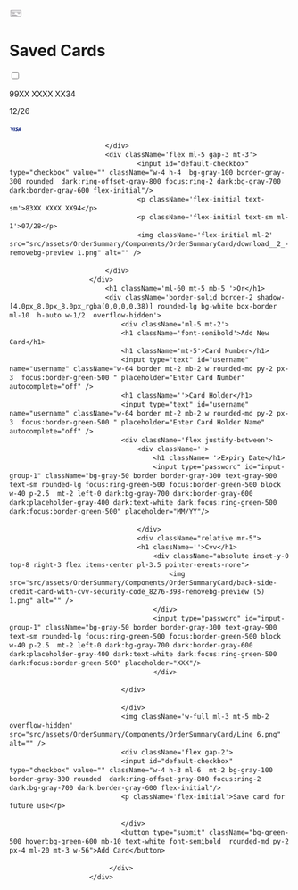<div>
                        <div className='border-solid border-2 shadow-[rgba(50,50,93,0.25)_0px_6px_12px_-2px,_rgba(0,0,0,0.3)_0px_3px_7px_-3px] rounded-lg bg-white box-border  mt-10 ml-10  h-36 w-1/2'>
                            <div className='flex  mt-4 ml-4 gap-3'>
                                <div className='flex-none mt-4'>
                                    <img src="src/assets/OrderSummary/Components/OrderSummaryCard/image 5.png" alt="" />
                                </div>
                                <div className='flex-initial  mt-3'>
                                    <h1>Saved Cards</h1>
                                 </div>
                            </div>
                            <div className='flex ml-5 gap-3 mt-3 '>
                                    <input id="default-checkbox" type="checkbox" value="" className="w-4 h-4  bg-gray-100 border-gray-300 rounded  dark:ring-offset-gray-800 focus:ring-2 dark:bg-gray-700 dark:border-gray-600 flex-initial"/>
                                    <p className='flex-initial text-sm'>99XX XXXX XX34</p>
                                    <p className='flex-initial text-sm ml-1'>12/26</p>
                                    <img className='flex flex-initial h-2 ml-2 mt-2' src="src/assets/OrderSummary/Components/OrderSummaryCard/visa-logo.png" alt="" />


                            </div>
                            <div className='flex ml-5 gap-3 mt-3'>
                                    <input id="default-checkbox" type="checkbox" value="" className="w-4 h-4  bg-gray-100 border-gray-300 rounded  dark:ring-offset-gray-800 focus:ring-2 dark:bg-gray-700 dark:border-gray-600 flex-initial"/>
                                    <p className='flex-initial text-sm'>83XX XXXX XX94</p>
                                    <p className='flex-initial text-sm ml-1'>07/28</p>
                                    <img className='flex-initial ml-2' src="src/assets/OrderSummary/Components/OrderSummaryCard/download__2_-removebg-preview 1.png" alt="" />

                            </div>
                        </div>
                            <h1 className='ml-60 mt-5 mb-5 '>Or</h1>
                            <div className='border-solid border-2 shadow-[4.0px_8.0px_8.0px_rgba(0,0,0,0.38)] rounded-lg bg-white box-border   ml-10  h-auto w-1/2  overflow-hidden'>
                                <div className='ml-5 mt-2'>
                                <h1 className='font-semibold'>Add New Card</h1>
                                <h1 className='mt-5'>Card Number</h1>
                                <input type="text" id="username" name="username" className="w-64 border mt-2 mb-2 w rounded-md py-2 px-3  focus:border-green-500 " placeholder="Enter Card Number" autocomplete="off" />
                                <h1 className=''>Card Holder</h1>
                                <input type="text" id="username" name="username" className="w-64 border mt-2 mb-2 w rounded-md py-2 px-3  focus:border-green-500 " placeholder="Enter Card Holder Name" autocomplete="off" />
                                <div className='flex justify-between'>
                                    <div className=''>
                                        <h1 className=''>Expiry Date</h1>
                                        <input type="password" id="input-group-1" className="bg-gray-50 border border-gray-300 text-gray-900 text-sm rounded-lg focus:ring-green-500 focus:border-green-500 block w-40 p-2.5  mt-2 left-0 dark:bg-gray-700 dark:border-gray-600 dark:placeholder-gray-400 dark:text-white dark:focus:ring-green-500 dark:focus:border-green-500" placeholder="MM/YY"/>

                                    </div>
                                    <div className="relative mr-5">
                                    <h1 className=''>Cvv</h1>
                                        <div className="absolute inset-y-0 top-8 right-3 flex items-center pl-3.5 pointer-events-none">
                                            <img src="src/assets/OrderSummary/Components/OrderSummaryCard/back-side-credit-card-with-cvv-security-code_8276-398-removebg-preview (5) 1.png" alt="" />
                                        </div>
                                        <input type="password" id="input-group-1" className="bg-gray-50 border border-gray-300 text-gray-900 text-sm rounded-lg focus:ring-green-500 focus:border-green-500 block w-40 p-2.5  mt-2 left-0 dark:bg-gray-700 dark:border-gray-600 dark:placeholder-gray-400 dark:text-white dark:focus:ring-green-500 dark:focus:border-green-500" placeholder="XXX"/>
                                        </div>

                                </div>

                                </div>
                                <img className='w-full ml-3 mt-5 mb-2 overflow-hidden' src="src/assets/OrderSummary/Components/OrderSummaryCard/Line 6.png" alt="" />
                                <div className='flex gap-2'>
                                <input id="default-checkbox" type="checkbox" value="" className="w-4 h-3 ml-6  mt-2 bg-gray-100 border-gray-300 rounded  dark:ring-offset-gray-800 focus:ring-2 dark:bg-gray-700 dark:border-gray-600 flex-initial"/>
                                <p className='flex-initial'>Save card for future use</p>

                                </div>
                                <button type="submit" className="bg-green-500 hover:bg-green-600 mb-10 text-white font-semibold  rounded-md py-2 px-4 ml-20 mt-3 w-56">Add Card</button>

                             </div>
                        </div>
